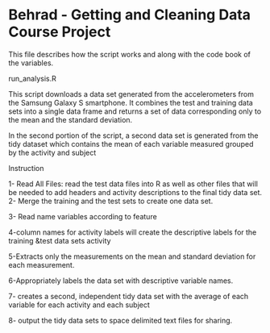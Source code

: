 # Behrad - Getting and Cleaning Data Course Project
This file describes how the script works and along with the code book of the variables.

run_analysis.R

This script downloads a data set generated from the accelerometers from the Samsung Galaxy S smartphone. It combines the test and training data sets into a single data frame and returns a set of data corresponding only to the mean and the standard deviation.

In the second portion of the script, a second data set is generated from the tidy dataset which contains the mean of each variable measured grouped by the activity and subject

Instruction 

1- Read All Files:  read the test data files into R as well as other files that will be needed to add headers and activity descriptions to the final tidy data set.
2- Merge the training and the test sets to create one data set.

3- Read name variables according to feature 

4-column names for activity labels will create the descriptive labels for the training &test data sets activity

5-Extracts only the measurements on the mean and standard deviation for each measurement.

6-Appropriately labels the data set with descriptive variable names.

7- creates a second, independent tidy data set with the average of each variable for each activity and each subject

8- output the tidy data sets to space delimited text files for sharing.
